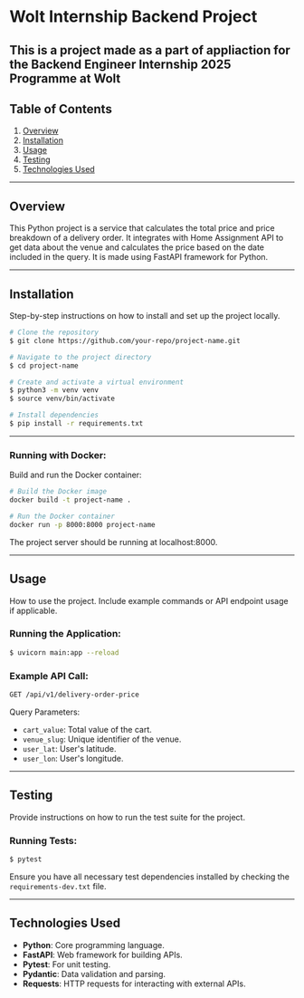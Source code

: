 # Wolt Internship Backend Project

This is a project made as a part of appliaction for the Backend Engineer Internship 2025 Programme at Wolt
---

## Table of Contents

1. [Overview](#overview)
2. [Installation](#installation)
3. [Usage](#usage)
4. [Testing](#testing)
5. [Technologies Used](#technologies-used)

---

## Overview

This Python project is a service that calculates the total price and price breakdown of a delivery order.
It integrates with Home Assignment API to get data about the venue and calculates the price based on the date included in the query. It is made using FastAPI framework for Python.

---


## Installation

Step-by-step instructions on how to install and set up the project locally.

```bash
# Clone the repository
$ git clone https://github.com/your-repo/project-name.git

# Navigate to the project directory
$ cd project-name

# Create and activate a virtual environment
$ python3 -m venv venv
$ source venv/bin/activate

# Install dependencies
$ pip install -r requirements.txt
```

---

### Running with Docker:

Build and run the Docker container:
```bash
# Build the Docker image
docker build -t project-name .

# Run the Docker container
docker run -p 8000:8000 project-name
```
The project server should be running at localhost:8000.

---

## Usage

How to use the project. Include example commands or API endpoint usage if applicable.

### Running the Application:
```bash
$ uvicorn main:app --reload
```

### Example API Call:
```bash
GET /api/v1/delivery-order-price
```
Query Parameters:
- `cart_value`: Total value of the cart.
- `venue_slug`: Unique identifier of the venue.
- `user_lat`: User's latitude.
- `user_lon`: User's longitude.

---

## Testing

Provide instructions on how to run the test suite for the project.

### Running Tests:
```bash
$ pytest
```

Ensure you have all necessary test dependencies installed by checking the `requirements-dev.txt` file.

---

## Technologies Used

- **Python**: Core programming language.
- **FastAPI**: Web framework for building APIs.
- **Pytest**: For unit testing.
- **Pydantic**: Data validation and parsing.
- **Requests**: HTTP requests for interacting with external APIs.

